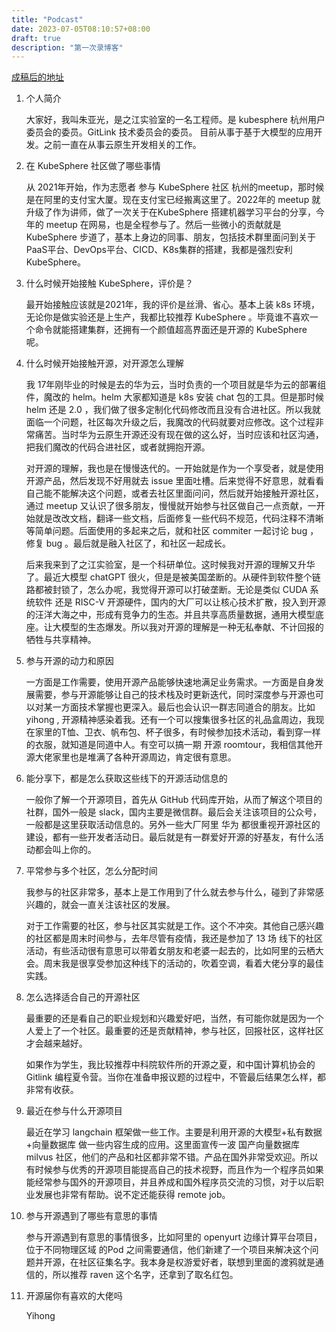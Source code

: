 ```yaml
---
title: "Podcast"
date: 2023-07-05T08:10:57+08:00
draft: true
description: "第一次录博客"
---
```


<!--more-->

[成稿后的地址](https://mp.weixin.qq.com/s/1UFfIWEBV4An336xLFvSvw)

1. 个人简介

   大家好，我叫朱亚光，是之江实验室的一名工程师。是 kubesphere 杭州用户委员会的委员。GitLink 技术委员会的委员。 目前从事于基于大模型的应用开发。之前一直在从事云原生开发相关的工作。

2. 在 KubeSphere 社区做了哪些事情

   从 2021年开始，作为志愿者 参与 KubeSphere 社区 杭州的meetup，那时候是在阿里的支付宝大厦。现在支付宝已经搬离这里了。2022年的 meetup 就升级了作为讲师，做了一次关于在KubeSphere 搭建机器学习平台的分享，今年的 meetup 在网易，也是全程参与了。然后一些微小的贡献就是 KubeSphere 步道了，基本上身边的同事、朋友，包括技术群里面问到关于 PaaS平台、DevOps平台、CICD、K8s集群的搭建，我都是强烈安利 KubeSphere。

3. 什么时候开始接触 KubeSphere，评价是？

   最开始接触应该就是2021年，我的评价是丝滑、省心。基本上装 k8s 环境，无论你是做实验还是上生产，我都比较推荐 KubeSphere 。毕竟谁不喜欢一个命令就能搭建集群，还拥有一个颜值超高界面还是开源的 KubeSphere 呢。

4. 什么时候开始接触开源，对开源怎么理解

   我 17年刚毕业的时候是去的华为云，当时负责的一个项目就是华为云的部署组件，魔改的 helm。helm 大家都知道是 k8s 安装 chat 包的工具。但是那时候 helm 还是 2.0 ，我们做了很多定制化代码修改而且没有合进社区。所以我就面临一个问题，社区每次升级之后，我魔改的代码就要对应修改。这个过程非常痛苦。当时华为云原生开源还没有现在做的这么好，当时应该和社区沟通，把我们魔改的代码合进社区，或者就拥抱开源。

   对开源的理解，我也是在慢慢迭代的。一开始就是作为一个享受者，就是使用开源产品，然后发现不好用就去 issue 里面吐槽。后来觉得不好意思，就看看自己能不能解决这个问题，或者去社区里面问问，然后就开始接触开源社区，通过 meetup 又认识了很多朋友，慢慢就开始参与社区做自己一点贡献，一开始就是改改文档，翻译一些文档，后面修复一些代码不规范，代码注释不清晰等简单问题。后面使用的多起来之后，就和社区 commiter 一起讨论 bug ，修复 bug 。最后就是融入社区了，和社区一起成长。

   后来我来到了之江实验室，是一个科研单位。这时候我对开源的理解又升华了。最近大模型 chatGPT 很火，但是是被美国垄断的。从硬件到软件整个链路都被封锁了，怎么办呢，我觉得开源可以打破垄断。无论是类似 CUDA  系统软件 还是 RISC-V 开源硬件，国内的大厂可以让核心技术扩散，投入到开源的汪洋大海之中，形成有竞争力的生态。并且共享高质量数据，通用大模型底座。让大模型的生态爆发。所以我对开源的理解是一种无私奉献、不计回报的牺牲与共享精神。

5. 参与开源的动力和原因

   一方面是工作需要，使用开源产品能够快速地满足业务需求。一方面是自身发展需要，参与开源能够让自己的技术栈及时更新迭代，同时深度参与开源也可以对某一方面技术掌握也更深入。最后也会认识一群志同道合的朋友。比如 yihong , 开源精神感染着我。还有一个可以搜集很多社区的礼品盒周边，我现在家里的T恤、卫衣、帆布包、杯子很多，有时候参加技术活动，看到穿一样的衣服，就知道是同道中人。有空可以搞一期 开源 roomtour，我相信其他开源大佬家里也是堆满了各种开源周边，肯定很有意思。

6. 能分享下，都是怎么获取这些线下的开源活动信息的

   一般你了解一个开源项目，首先从 GitHub 代码库开始，从而了解这个项目的社群，国外一般是 slack，国内主要是微信群。最后会关注该项目的公众号，一般都是这里获取活动信息的。另外一些大厂阿里 华为 都很重视开源社区的建设，都有一些开发者活动日。最后就是有一群爱好开源的好基友，有什么活动都会叫上你的。

7. 平常参与多个社区，怎么分配时间

   我参与的社区非常多，基本上是工作用到了什么就去参与什么，碰到了非常感兴趣的，就会一直关注该社区的发展。

   对于工作需要的社区，参与社区其实就是工作。这个不冲突。其他自己感兴趣的社区都是周末时间参与，去年尽管有疫情，我还是参加了 13 场 线下的社区活动，有些活动很有意思可以带着女朋友和老婆一起去的，比如阿里的云栖大会。周末我是很享受参加这种线下的活动的，吹着空调，看着大佬分享的最佳实践。

8. 怎么选择适合自己的开源社区

   最重要的还是看自己的职业规划和兴趣爱好吧，当然，有可能你就是因为一个人爱上了一个社区。最重要的还是贡献精神，参与社区，回报社区，这样社区才会越来越好。

   如果作为学生，我比较推荐中科院软件所的开源之夏，和中国计算机协会的 Gitlink 编程夏令营。当你在准备申报议题的过程中，不管最后结果怎么样，都非常有收获。

9. 最近在参与什么开源项目

   最近在学习 langchain  框架做一些工作。主要是利用开源的大模型+私有数据+向量数据库 做一些内容生成的应用。这里面宣传一波 国产向量数据库 milvus 社区，他们的产品和社区都非常不错。产品在国外非常受欢迎。所以有时候参与优秀的开源项目能提高自己的技术视野，而且作为一个程序员如果能经常参与国外的开源项目，并且养成和国外程序员交流的习惯，对于以后职业发展也非常有帮助。说不定还能获得 remote job。

10. 参与开源遇到了哪些有意思的事情

    参与开源遇到有意思的事情很多，比如阿里的 openyurt 边缘计算平台项目，位于不同物理区域 的Pod 之间需要通信，他们新建了一个项目来解决这个问题并开源，在社区征集名字。我本身是权游爱好者，联想到里面的渡鸦就是通信的，所以推荐 raven 这个名字，还拿到了取名红包。

11. 开源届你有喜欢的大佬吗

    Yihong 

    

    
